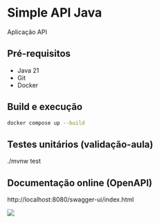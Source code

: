 # Simple API Java

Aplicação API 

## Pré-requisitos

- Java 21
- Git
- Docker

## Build e execução

```sh
docker compose up --build
```

## Testes unitários (validação-aula)

./mvnw test


## Documentação online (OpenAPI)

http://localhost:8080/swagger-ui/index.html

![](/assets/images/swagger.png)

